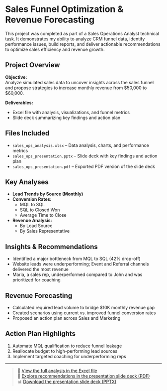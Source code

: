# Sales Funnel Optimization & Revenue Forecasting

This project was completed as part of a Sales Operations Analyst technical task. It demonstrates my ability to analyze CRM funnel data, identify performance issues, build reports, and deliver actionable recommendations to optimize sales efficiency and revenue growth.

## Project Overview

**Objective:**  
Analyze simulated sales data to uncover insights across the sales funnel and propose strategies to increase monthly revenue from $50,000 to $60,000.

**Deliverables:**
- Excel file with analysis, visualizations, and funnel metrics
- Slide deck summarizing key findings and action plan

## Files Included

- `sales_ops_analysis.xlsx` – Data analysis, charts, and performance metrics
- `sales_ops_presentation.pptx` – Slide deck with key findings and action plan
- `sales_ops_presentation.pdf` – Exported PDF version of the slide deck

## Key Analyses

- **Lead Trends by Source (Monthly)**
- **Conversion Rates:**
  - MQL to SQL
  - SQL to Closed Won
  - Average Time to Close
- **Revenue Analysis:**
  - By Lead Source
  - By Sales Representative

## Insights & Recommendations

- Identified a major bottleneck from MQL to SQL (42% drop-off)
- Website leads were underperforming; Event and Referral channels delivered the most revenue
- Maria, a sales rep, underperformed compared to John and was prioritized for coaching

## Revenue Forecasting

- Calculated required lead volume to bridge $10K monthly revenue gap
- Created scenarios using current vs. improved funnel conversion rates
- Proposed an action plan across Sales and Marketing

## Action Plan Highlights

1. Automate MQL qualification to reduce funnel leakage
2. Reallocate budget to high-performing lead sources
3. Implement targeted coaching for underperforming reps

---

> 🔗 [View the full analysis in the Excel file](./sales_ops_analysis.xlsx)  
> 📄 [Explore recommendations in the presentation slide deck (PDF)](./sales_ops_presentation.pdf)  
> 📊 [Download the presentation slide deck (PPTX)](./sales_ops_presentation.pptx)
